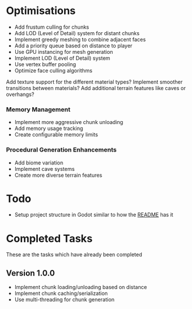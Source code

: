 # Optimisations
- Add frustum culling for chunks
- Add LOD (Level of Detail) system for distant chunks
- Implement greedy meshing to combine adjacent faces
- Add a priority queue based on distance to player
- Use GPU instancing for mesh generation
- Implement LOD (Level of Detail) system
- Use vertex buffer pooling
- Optimize face culling algorithms

Add texture support for the different material types?
Implement smoother transitions between materials?
Add additional terrain features like caves or overhangs?

### Memory Management
- Implement more aggressive chunk unloading
- Add memory usage tracking
- Create configurable memory limits

### Procedural Generation Enhancements
- Add biome variation
- Implement cave systems
- Create more diverse terrain features

# Todo
- Setup project structure in Godot similar to how the [README](../README.md/#project-structure) has it

# Completed Tasks
These are the tasks which have already been completed

## Version 1.0.0
- Implement chunk loading/unloading based on distance
- Implement chunk caching/serialization
- Use multi-threading for chunk generation